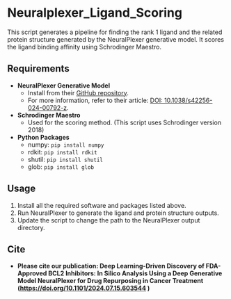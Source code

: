 # Neuralplexer_Ligand_Scoring

This script generates a pipeline for finding the rank 1 ligand and the related protein structure generated by the NeuralPlexer generative model. It scores the ligand binding affinity using Schrodinger Maestro.

## Requirements

- **NeuralPlexer Generative Model**
  - Install from their [GitHub repository](https://github.com/zrqiao/NeuralPLexer).
  - For more information, refer to their article: [DOI: 10.1038/s42256-024-00792-z](https://doi.org/10.1038/s42256-024-00792-z).
- **Schrodinger Maestro**
  - Used for the scoring method. (This script uses Schrodinger version 2018)
- **Python Packages**
  - numpy: `pip install numpy`
  - rdkit: `pip install rdkit`
  - shutil: `pip install shutil`
  - glob: `pip install glob`

## Usage

1. Install all the required software and packages listed above.
2. Run NeuralPlexer to generate the ligand and protein structure outputs.
3. Update the script to change the path to the NeuralPlexer output directory.

## Cite 

- **Please cite our publication: Deep Learning-Driven Discovery of FDA-Approved BCL2 Inhibitors: In Silico Analysis Using a Deep Generative Model NeuralPlexer for Drug Repurposing in Cancer Treatment (https://doi.org/10.1101/2024.07.15.603544
)**
